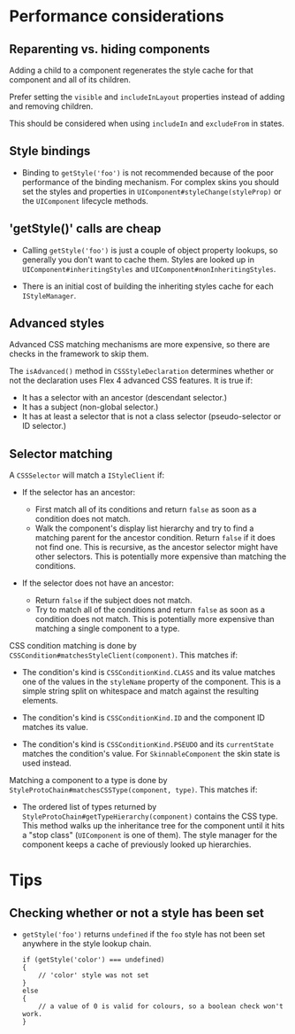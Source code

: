 # Performance considerations

## Reparenting vs. hiding components

Adding a child to a component regenerates the style cache for that component
and all of its children.

Prefer setting the `visible` and `includeInLayout` properties instead of
adding and removing children.

This should be considered when using `includeIn` and `excludeFrom` in states.

## Style bindings

*   Binding to `getStyle('foo')` is not recommended because of the poor
    performance of the binding mechanism. For complex skins you should set the
    styles and properties in `UIComponent#styleChange(styleProp)` or the
    `UIComponent` lifecycle methods.

## 'getStyle()' calls are cheap

*   Calling `getStyle('foo')` is just a couple of object property lookups, so
    generally you don't want to cache them. Styles are looked up in
    `UIComponent#inheritingStyles` and `UIComponent#nonInheritingStyles`.

*   There is an initial cost of building the inheriting styles cache for each
    `IStyleManager`.

## Advanced styles

Advanced CSS matching mechanisms are more expensive, so there are checks in
the framework to skip them.

The `isAdvanced()` method in `CSSStyleDeclaration` determines whether or not
the declaration uses Flex 4 advanced CSS features. It is true if:

*   It has a selector with an ancestor (descendant selector.)
*   It has a subject (non-global selector.)
*   It has at least a selector that is not a class selector (pseudo-selector or
    ID selector.)

## Selector matching

A `CSSSelector` will match a `IStyleClient` if:

* If the selector has an ancestor:
    * First match all of its conditions and return `false` as soon as a
    condition does not match.
    * Walk the component's display list hierarchy and try to find a
    matching parent for the ancestor condition. Return `false` if it
    does not find one. This is recursive, as the ancestor selector
    might have other selectors. This is potentially more expensive
    than matching the conditions.

* If the selector does not have an ancestor:
    * Return `false` if the subject does not match.
    * Try to match all of the conditions and return `false` as soon as a
    condition does not match. This is potentially more expensive than
    matching a single component to a type.

CSS condition matching is done by
`CSSCondition#matchesStyleClient(component)`. This matches if:

*   The condition's kind is `CSSConditionKind.CLASS` and its value matches one
    of the values in the `styleName` property of the component. This is a
    simple string split on whitespace and match against the resulting
    elements.

*   The condition's kind is `CSSConditionKind.ID` and the component ID matches
    its value.

*   The condition's kind is `CSSConditionKind.PSEUDO` and its `currentState`
    matches the condition's value. For `SkinnableComponent` the skin state is
    used instead.

Matching a component to a type is done by
`StyleProtoChain#matchesCSSType(component, type)`. This matches if:

*   The ordered list of types returned by
    `StyleProtoChain#getTypeHierarchy(component)` contains the CSS type. This
    method walks up the inheritance tree for the component until it hits a
    "stop class" (`UIComponent` is one of them). The style manager for the 
    component keeps a cache of previously looked up hierarchies.

# Tips

## Checking whether or not a style has been set

*   `getStyle('foo')` returns `undefined` if the `foo` style has not been set
    anywhere in the style lookup chain.

        if (getStyle('color') === undefined)
        {
            // 'color' style was not set
        }
        else
        {
            // a value of 0 is valid for colours, so a boolean check won't work.
        }

